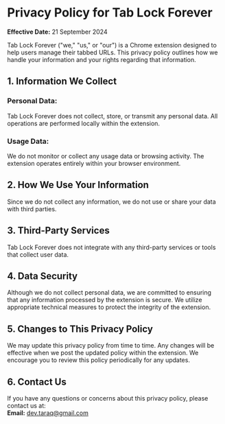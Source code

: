 # Privacy Policy for Tab Lock Forever

**Effective Date:** 21 September 2024

Tab Lock Forever ("we," "us," or "our") is a Chrome extension designed to help users manage their tabbed URLs. This privacy policy outlines how we handle your information and your rights regarding that information.

## 1. Information We Collect

### Personal Data:
Tab Lock Forever does not collect, store, or transmit any personal data. All operations are performed locally within the extension.

### Usage Data:
We do not monitor or collect any usage data or browsing activity. The extension operates entirely within your browser environment.

## 2. How We Use Your Information

Since we do not collect any information, we do not use or share your data with third parties.

## 3. Third-Party Services

Tab Lock Forever does not integrate with any third-party services or tools that collect user data.

## 4. Data Security

Although we do not collect personal data, we are committed to ensuring that any information processed by the extension is secure. We utilize appropriate technical measures to protect the integrity of the extension.

## 5. Changes to This Privacy Policy

We may update this privacy policy from time to time. Any changes will be effective when we post the updated policy within the extension. We encourage you to review this policy periodically for any updates.

## 6. Contact Us

If you have any questions or concerns about this privacy policy, please contact us at:  
**Email:** dev.taraq@gmail.com

